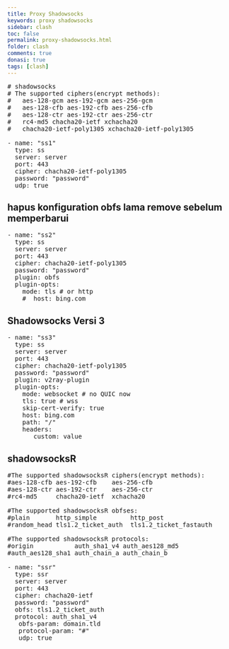```yaml
---
title: Proxy Shadowsocks
keywords: proxy shadowsocks
sidebar: clash
toc: false
permalink: proxy-shadowsocks.html
folder: clash
comments: true
donasi: true
tags: [clash]
---
```


<pre id="myPreTag">
# shadowsocks
# The supported ciphers(encrypt methods):
#   aes-128-gcm aes-192-gcm aes-256-gcm
#   aes-128-cfb aes-192-cfb aes-256-cfb
#   aes-128-ctr aes-192-ctr aes-256-ctr
#   rc4-md5 chacha20-ietf xchacha20
#   chacha20-ietf-poly1305 xchacha20-ietf-poly1305

- name: "ss1"
  type: ss
  server: server
  port: 443
  cipher: chacha20-ietf-poly1305
  password: "password"
  udp: true
</pre>

## hapus konfiguration obfs lama remove sebelum memperbarui

<pre id="myPreTag">
- name: "ss2"
  type: ss
  server: server
  port: 443
  cipher: chacha20-ietf-poly1305
  password: "password"
  plugin: obfs
  plugin-opts:
    mode: tls # or http
    #  host: bing.com
</pre>

## Shadowsocks Versi 3

<pre id="myPreTag">
- name: "ss3"
  type: ss
  server: server
  port: 443
  cipher: chacha20-ietf-poly1305
  password: "password"
  plugin: v2ray-plugin
  plugin-opts:
    mode: websocket # no QUIC now
    tls: true # wss
    skip-cert-verify: true
    host: bing.com
    path: "/"
    headers:
       custom: value
</pre>

## shadowsocksR

<pre id="myPreTag">
#The supported shadowsocksR ciphers(encrypt methods):
#aes-128-cfb aes-192-cfb    aes-256-cfb
#aes-128-ctr aes-192-ctr    aes-256-ctr
#rc4-md5     chacha20-ietf  xchacha20

#The supported shadowsocksR obfses:
#plain       http_simple         http_post
#random_head tls1.2_ticket_auth  tls1.2_ticket_fastauth

#The supported shadowsocksR protocols: 
#origin           auth_sha1_v4 auth_aes128_md5
#auth_aes128_sha1 auth_chain_a auth_chain_b

- name: "ssr"
  type: ssr
  server: server
  port: 443
  cipher: chacha20-ietf
  password: "password"
  obfs: tls1.2_ticket_auth
  protocol: auth_sha1_v4
   obfs-param: domain.tld
   protocol-param: "#"
   udp: true
</pre>